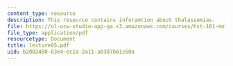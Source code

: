 ```yaml
---
content_type: resource
description: This resource contains inforamtion about thalassemias.
file: https://ol-ocw-studio-app-qa.s3.amazonaws.com/courses/hst-161-molecular-biology-and-genetics-in-modern-medicine-fall-2007/b208248083e4ec1a2a11a0387b61c60a_lecture05.pdf
file_type: application/pdf
resourcetype: Document
title: lecture05.pdf
uid: b2082480-83e4-ec1a-2a11-a0387b61c60a
---
```

